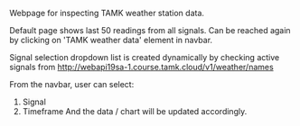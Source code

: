 Webpage for inspecting TAMK weather station data.

Default page shows last 50 readings from all signals. Can be reached again by clicking on 'TAMK weather data' element in navbar.

Signal selection dropdown list is created dynamically by checking active signals from http://webapi19sa-1.course.tamk.cloud/v1/weather/names

From the navbar, user can select:
1. Signal
2. Timeframe
And the data / chart will be updated accordingly.
